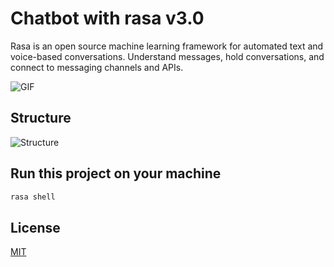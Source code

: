 
# Chatbot with rasa v3.0

Rasa is an open source machine learning framework for automated text and voice-based conversations. Understand messages, hold conversations, and connect to messaging channels and APIs.


![GIF](https://www.fastcapital360.com/wp-content/uploads/2021/03/graphic_01-2.gif)

## Structure

![Structure]("https://raw.githubusercontent.com/heyakshayhere/buddy_chatbot/main/structure.jpg")


## Run this project on your machine


```bash
rasa shell
```


## License

[MIT](https://choosealicense.com/licenses/mit/)

